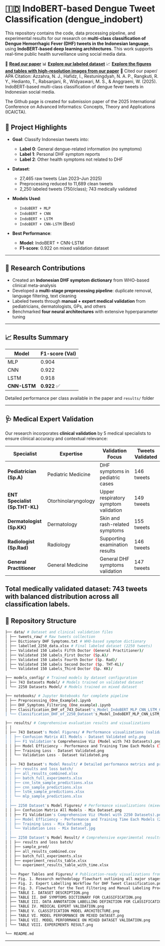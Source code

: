 # 🇮🇩 IndoBERT-based Dengue Tweet Classification (dengue_indobert)

This repository contains the code, data processing pipeline, and experimental results for our research on **multi-class classification of Dengue Hemorrhagic Fever (DHF) tweets in the Indonesian language**, using **IndoBERT-based deep learning architectures**. This work supports real-time public health surveillance using social media data.

📄 [**Read our paper**](https://github.com/irhafidz/dengue_indobert)
📊 [**Explore our labeled dataset**](https://github.com/irhafidz/dengue_indobert/tree/main/data)
📈 [**Explore the figures and tables with high-resolution images from our paper**](https://github.com/irhafidz/dengue_indobert/tree/main/results) 
🧠 Cited our paper/ APA Citation:
Azzahra, N. J., Hafidz, I., Restuningdyah, N. A. P., Rangkuti, R. Y., Hedianto, T., Rabsanjani, R., Widyaswari, M. S., & Anggraeni, W. (2025). IndoBERT-based multi-class classification of dengue fever tweets in Indonesian social media. 

The Github page is created for submission paper of the 2025 International Conference on Advanced Informatics: Concepts, Theory and Applications (ICAICTA).

## 📌 Project Highlights

- **Goal**: Classify Indonesian tweets into:
  - **Label 0**: General dengue-related information (no symptoms)
  - **Label 1**: Personal DHF symptom reports
  - **Label 2**: Other health symptoms not related to DHF

- **Dataset**:  
  - 27,465 raw tweets (Jan 2023–Jun 2025)
  - Preprocessing reduced to 11,689 clean tweets
  - 2,250 labeled tweets (750/class); 743 medically validated

- **Models Used**:
  - `IndoBERT + MLP`
  - `IndoBERT + CNN`
  - `IndoBERT + LSTM`
  - `IndoBERT + CNN-LSTM` (Best)

- **Best Performance**:
  - **Model**: IndoBERT + CNN-LSTM
  - **F1-score**: 0.922 on mixed validation dataset

---

## 🔬 Research Contributions

- Created an **Indonesian DHF symptom dictionary** from WHO-based clinical meta-analysis
- Developed a **multi-stage preprocessing pipeline**: duplicate removal, language filtering, text cleaning
- Labeled tweets through **manual + expert medical validation** from pediatricians, dermatologists, GPs, and others
- Benchmarked **four neural architectures** with extensive hyperparameter tuning

---

## 📈 Results Summary

| Model           | F1-score (Val) |
|----------------|----------------|
| MLP            | 0.904          |
| CNN            | 0.922          |
| LSTM           | 0.918          |
| **CNN-LSTM**   | **0.922** ✅   |
Detailed performance per class available in the paper and `results/` folder

---
## 🩺 Medical Expert Validation

Our research incorporates **clinical validation** by 5 medical specialists to ensure clinical accuracy and contextual relevance:

| **Specialist** | **Expertise** | **Validation Focus** | **Tweets Validated** |
|----------------|---------------|---------------------|---------------------|
| **Pediatrician (Sp.A)** | Pediatric Medicine | DHF symptoms in pediatric cases | 146 tweets |
| **ENT Specialist (Sp.THT-KL)** | Otorhinolaryngology | Upper respiratory symptom validation | 149 tweets |
| **Dermatologist (Sp.KK)** | Dermatology | Skin and rash-related symptoms | 155 tweets |
| **Radiologist (Sp.Rad)** | Radiology | Supporting examination results | 146 tweets |
| **General Practitioner** | General Medicine | General DHF symptoms validation | 147 tweets |

**Total medically validated dataset: 743 tweets** with balanced distribution across all classification labels.
---
## 📁 Repository Structure

```bash
├── data/ # Dataset and clinical validation files
│ ├── tweets_raw/ # Raw tweets collection
│ ├── Dictionary DHF Symptoms.txt # WHO-based symptom dictionary
│ ├── labelled_2250_data.xlsx # Final labeled dataset (2250 tweets)
│ ├── Validated 150 Labels Fifth Doctor (General Practitioner)/
│ ├── Validated 150 Labels_First Doctor (Sp.A)/
│ ├── Validated 150 Labels Fourth Doctor (Sp. Rad)/
│ ├── Validated 150 Labels Second Doctor (Sp. THT-KL)/
│ └── Validated 150 Labels_Third Doctor (Sp. KK)/

├── models_config/ # Trained models by dataset configuration
│ ├── 743 Datasets Model/ # Models trained on validated dataset
│ └── 2250 Datasets Model/ # Models trained on mixed dataset

├── notebooks/ # Jupyter Notebooks for complete pipeline
│ ├── Preprocessing_(One_Example).ipynb
│ ├── DHF_Symptoms_Filtering_(One_example).ipynb
│ ├── Classification_DHF_of_743_Dataset's_Model_IndoBERT_MLP_CNN_LSTM_CNN_LSTM.ipynb
│ └── Classification_DHF_of_2250_Dataset's_Model_IndoBERT_MLP_CNN_LSTM_CNN_LSTM.ipynb

├── results/ # Comprehensive evaluation results and visualizations
│ │
│ ├── 743 Dataset's Model Figures/ # Performance visualizations (validated dataset)
│ │ ├── Confusion Matrix All Models - Dataset Validated only.png
│ │ ├── F1 Validation's Comprehensive Viz (Model with 743 Datasets).png
│ │ ├── Model Efficiency - Performance and Training Time Each Models (743 datasets).png
│ │ ├── Training Loss - Dataset Validated.png
│ │ └── Validation Loss - Dataset Validated.png
│ │
│ ├── 743 Dataset's Model Result/ # Detailed performance metrics and predictions
│ │ ├── results and loss batch/
│ │ ├── all_results_combined.xlsx
│ │ ├── batch_full_experiments.xlsx
│ │ ├── cnn_lstm_sample_predictions.xlsx
│ │ ├── cnn_sample_predictions.xlsx
│ │ ├── lstm_sample_predictions.xlsx
│ │ └── mlp_sample_predictions.xlsx
│ │
│ ├── 2250 Dataset's Model Figures/ # Performance visualizations (mixed dataset)
│ │ ├── Confusion Matrix All Models - Mix Dataset.png
│ │ ├── F1 Validation's Comprehensive Viz (Model with 2250 Datasets).png
│ │ ├── Model Efficiency - Performance and Training Time Each Models (2250 datasets).png
│ │ ├── Training Loss - Mix Dataset.jpg
│ │ └── Validation Loss - Mix Dataset.jpg
│ │
│ ├── 2250 Dataset's Model Result/ # Comprehensive experimental results
│ │ ├── results and loss batch/
│ │ ├── sample_pred/
│ │ ├── all_results_combined.csv
│ │ ├── batch_full_experiments.xlsx
│ │ ├── experiment_results_table.xlsx
│ │ └── experiment_results_table_with_time.xlsx
│ │
│ └── Paper Tables and Figures/ # Publication-ready visualizations from research paper
│ ├── Fig. 1. Research methodology flowchart outlining all major stages from data acquisition t ...
│ ├── Fig. 2. Expert Labelling Workflow for DHF Tweet Classification.png
│ ├── Fig. 3. Flowchart for the Text Filtering and Manual Labeling Process.png
│ ├── TABLE I. DATASET DESCRIPTION.png
│ ├── TABLE II. DHF SYMPTOMS DICTIONARY FOR CLASSIFICATION.png
│ ├── TABLE III. DATA ANNOTATION LABELLING DEFINITION FOR CLASSIFICATION.png
│ ├── TABLE IV. MEDICAL EXPERT VALIDATION.png
│ ├── TABLE V. CLASSIFICATION MODEL ARCHITECTURE.png
│ ├── TABLE VI. MODEL PERFORMANCE ON MIXED DATASET.png
│ ├── TABLE VII. MODEL PERFORMANCE ON MIXED DATASET VALIDATION.png
│ └── TABLE VIII. EXPERIMENTS RESULT.png

└── README.md

```

---
